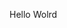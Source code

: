 Hello Wolrd









































































































































































































































































































































































































































































































































































































































































































































































































































































































































































































































































































































































































































































































































































































































































































































































































































































































































































































































































































































































































































































































































































































































































































































































































































































































































































































































































































































































































































































































































































































































































































































































































































































































































































































































































































































































































































































































































































































































































































































































































































































































































































































































































































































































































































































































































































































































































































































































































































































































































































































































































































































































































































































































































































































































































































































































































































































































